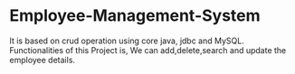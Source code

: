 # Employee-Management-System
It is based on crud operation using core java, jdbc and MySQL. Functionalities of this Project is,
We can add,delete,search and update the employee details.
